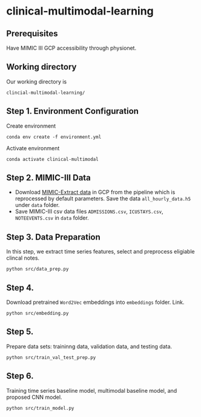 # clinical-multimodal-learning

## Prerequisites
Have MIMIC III GCP accessibility through physionet.

## Working directory
Our working directory is 
```
clincial-multimodal-learning/
```
## Step 1. Environment Configuration

Create environment
```
conda env create -f environment.yml
```

Activate environment
```
conda activate clinical-multimodal
```

## Step 2. MIMIC-III Data

- Download [MIMIC-Extract data](https://console.cloud.google.com/storage/browser/mimic_extract) in GCP from the pipeline which is reprocessed by default parameters. Save the data `all_hourly_data.h5` under `data` folder.
- Save MIMIC-III csv data files `ADMISSIONS.csv`, `ICUSTAYS.csv`, `NOTEEVENTS.csv` in 
`data` folder.

## Step 3. Data Preparation
In this step, we extract time series features, select and preprocess eligiable clincal notes.
```
python src/data_prep.py
```

## Step 4. 
Download pretrained `Word2Vec` embeddings into `embeddings` folder. Link. 
```
python src/embedding.py
```

## Step 5.
Prepare data sets: traininng data, validation data, and testing data.
```
python src/train_val_test_prep.py
```

## Step 6.
Training time series baseline model, multimodal baseline model, and proposed CNN model.
```
python src/train_model.py
```

